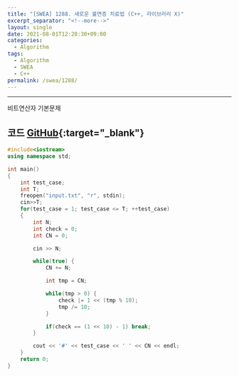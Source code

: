 ```yaml
---
title: "[SWEA] 1288. 새로운 불면증 치료법 (C++, 라이브러리 X)"
excerpt_separator: "<!--more-->"
layout: single
date: 2021-08-01T12:28:30+09:00
categories:
  - Algorithm
tags:
  - Algorithm
  - SWEA
  - C++
permalink: /swea/1288/
---
```

---

비트연산자 기본문제
<!--more-->

## 코드 [GitHub](https://github.com/unionyy/samsung-algorithm-21/blob/main/bitwise-operation/basic-problems/imsomnia/main.cpp){:target="_blank"}

```cpp
#include<iostream>
using namespace std;

int main()
{
	int test_case;
	int T;
	freopen("input.txt", "r", stdin);
	cin>>T;
	for(test_case = 1; test_case <= T; ++test_case)
	{
        int N;
        int check = 0;
        int CN = 0;

        cin >> N;

        while(true) {
            CN += N;

            int tmp = CN;

            while(tmp > 0) {
                check |= 1 << (tmp % 10);
                tmp /= 10;
            }

            if(check == (1 << 10) - 1) break;
        }

        cout << '#' << test_case << ' ' << CN << endl;
	}
	return 0;
}
```